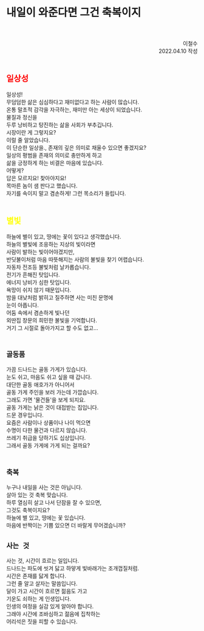 # 내일이 와준다면 그건 축복이지<br><br>
<div style="text-align: right">
이철수<br>
2022.04.10 작성 </div>
<br>

## <span style="color:red">일상성</span>
일상성!<br>
무덤덤한 삶은 심심하다고 재미없다고 하는 사람이 많습니다.<br>
온통 말초적 감각을 자극하는, 재미만 아는 세상이 되었습니다.<br>
물질과 정신을<br>
두루 낭비하고 탕진하는 삶을 사회가 부추깁니다.<br>
시장이란 게 그렇지요?<br>
이럴 줄 알았습니다.<br>
이 단순한 일상을., 존재의 깊은 의미로 채울수 있으면 좋겠지요?<br>
일상의 평범을 존재의 의미로 충만하게 하고<br>
삶을 긍정하게 하는 비결은 마음에 있습니다.<br>
어떻게?<br>
답은 모르지요! 찾아야지요!<br>
목마른 놈이 샘 판다고 했습니다.<br>
자기를 속이지 말고 겸손하게! 그런 목소리가 들립니다.<br><br>

## <span style="color:yellow">별빛</span>
하늘에 별이 있고, 땅에는 꽃이 있다고 생각했습니다.<br>
하늘의 별빛에 조응하는 지상의 빛이라면<br>
사람이 발하는 빛이어야겠지만,<br>
반딧불이처럼 마음 따뜻해지는 사람의 불빛을 찾기 어렵습니다.<br>
자동차 전조등 불빛처럼 날카롭습니다.<br>
전기가 흔해진 탓입니다.<br>
에너지 낭비가 심한 탓입니다.<br>
욕망이 쉬지 않기 때문입니다.<br>
밤을 대낮처럼 밝히고 질주하면 사는 미친 문명에<br>
눈이 아픕니다.<br>
어둠 속에서 겸손하게 빛나던<br>
외딴집 창문의 희민한 불빛을 기억합니다.<br>
거기 그 시절로 돌아가지고 할 수도 없고...<br><br>

## `골동품`
가끔 드나드는 골동 가게가 있습니다.<br>
눈도 쉬고, 마음도 쉬고 싶을 때 갑니다.<br>
대단한 골동 애호가가 아니어서<br>
골동 가게 주인을 보러 가는데 가깝습니다.<br>
그래도 가면 '물건들'을 보게 되지요.<br>
골동 가게는 낡은 것이 대접받는 집입니다.<br>
드문 경우입니다.<br>
요즘은 사람이나 상품이나 나이 먹으면<br>
수명이 다한 물건과 다르지 않습니다.<br>
쓰레기 취급을 당하기도 십상입니다.<br>
그래서 골동 가게에 가게 되는 걸까요?<br><br>

## `축복`
누구나 내일을 사는 것은 아닙니다.<br>
살아 있는 것 축복 맞습니다.<br>
하루 열심히 살고 나서 단잠을 잘 수 있으면,<br>
그것도 축복이지요?<br>
하늘에 별 있고, 땅에는 꽃 있습니다.<br>
마음에 반짝이는 기쁨 있으면 더 바랄게 무어겠습니까?<br>

## `사는 것`
사는 것, 시간이 흐르는 일입니다.<br>
드나드는 파도에 씻겨 닳고 하얗게 빛바래가는 조개껍질처럼.<br>
시간은 존재를 닳게 합니다.<br>
그런 줄 알고 살자는 말씀입니다.<br>
달이 가고 시간이 흐르면 젊음도 가고<br>
기운도 쇠하는 게 인생입니다.<br>
인생의 여정을 실감 있게 알아야 합니다.<br>
그래야 시간에 조바심하고 젊음에 집착하는<br>
어리석은 짓을 피할 수 있습니다.<br><br>